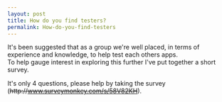 ```yaml
---
layout: post
title: How do you find testers?
permalink: How-do-you-find-testers
---
```


It's been suggested that as a group we're well placed, in terms of experience and knowledge, to help test each others apps.  
To help gauge interest in exploring this further I've put together a short survey.

It's only 4 questions, please help by taking the survey (~~http&#58;&#47;&#47;www.surveymonkey.com/s/58V82KH~~).
